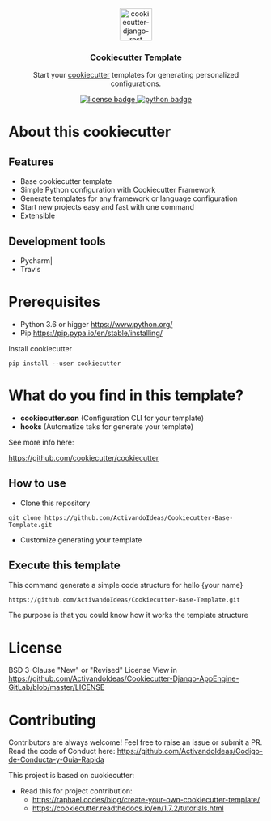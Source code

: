 <div align="center">
  <img width="64" src="https://avatars1.githubusercontent.com/u/66532658?s=400&u=f2457dec96897c5dbc843372ec8b325589ab84d5&v=4" alt="cookiecutter-django-rest">
  <h3 align="center">Cookiecutter Template</h3>
  <p align="center">
    Start your <a href="https://github.com/cookiecutter/cookiecutter" target="__blank">cookiecutter</a> templates for generating personalized configurations.
  </p>
  <p align="center">
    <a href="https://github.com/ActivandoIdeas/Cookiecutter-Django-AppEngine-GitLab/blob/master/LICENSE">
      	<img src="https://img.shields.io/badge/License-BSD3-blue.svg"  alt="license badge"/>
    </a>
    <a href="https://www.python.org/">
        <img src="https://img.shields.io/pypi/pyversions/Django.svg?style=flat-square"  alt="python badge">
    </a>
  </p>
</div>

# About this cookiecutter

## Features

- Base cookiecutter template
- Simple Python configuration with Cookiecutter Framework
- Generate templates for any framework or language configuration
- Start new projects easy and fast with one command
- Extensible

## Development tools

- Pycharm|
- Travis

# Prerequisites

* Python 3.6 or higger https://www.python.org/
* Pip https://pip.pypa.io/en/stable/installing/

Install cookiecutter

```shell
pip install --user cookiecutter
```

# What do you find in this template?

* **cookiecutter.son** (Configuration CLI for your template)
* **hooks** (Automatize taks for generate your template)

See more info here:

https://github.com/cookiecutter/cookiecutter


## How to use

* Clone this repository

```
git clone https://github.com/ActivandoIdeas/Cookiecutter-Base-Template.git
```

* Customize generating your template

## Execute this template

This command generate a simple code structure for hello {your name}

```Bash
https://github.com/ActivandoIdeas/Cookiecutter-Base-Template.git
```

The purpose is that you could know how it works the template structure

# License

BSD 3-Clause "New" or "Revised" License
View in https://github.com/ActivandoIdeas/Cookiecutter-Django-AppEngine-GitLab/blob/master/LICENSE

# Contributing

Contributors are always welcome!
Feel free to raise an issue or submit a PR.
Read the code of Conduct here: https://github.com/ActivandoIdeas/Codigo-de-Conducta-y-Guia-Rapida

This project is based on cuokiecutter: 
* Read this for project contribution: 
    * https://raphael.codes/blog/create-your-own-cookiecutter-template/
    * https://cookiecutter.readthedocs.io/en/1.7.2/tutorials.html